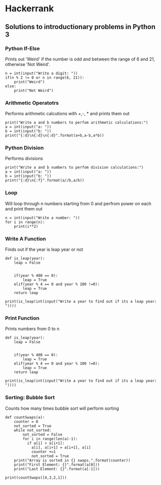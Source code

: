 # Hackerrank
## Solutions to introductionary problems in Python 3

### Python If-Else

Prints out 'Weird' if the number is odd and between the range of 6 and 21, otherwise 'Not Weird'.
```
n = int(input("Write a digit: "))
if(n % 2 != 0 or n in range(6, 21)):
    print("Weird")
else:
    print("Not Weird")
```

### Arithmetic Operatotrs

Performs arithmetic calcutions with +,-, * and prints them out
```
print("Write a and b numbers to perfom arithmetic calculations:")
a = int(input("a: "))
b = int(input("b: "))
print("{:d}\n{:d}\n{:d}".format(a+b,a-b,a*b))
```

### Python Division

Performs divisions
```
print("Write a and b numbers to perfom division calculations:")
a = int(input("a: "))
b = int(input("b: "))
print("{:d}\n{:f}".format(a//b,a/b))
```

### Loop

Will loop through n numbers starting from 0 and perfrom power on each and print them out
```
n = int(input("Write a number: "))
for i in range(n):
    print(i**2)
```

### Write A Function

Finds out if the year is leap year or not
```
def is_leap(year):
    leap = False
    
    
    if(year % 400 == 0):
        leap = True
    elif(year % 4 == 0 and year % 100 !=0):
        leap = True
    return leap

print(is_leap(int(input("Write a year to find out if its a leap year: "))))
```

### Print Function

Prints numbers from 0 to n
```
def is_leap(year):
    leap = False
    
    
    if(year % 400 == 0):
        leap = True
    elif(year % 4 == 0 and year % 100 !=0):
        leap = True
    return leap

print(is_leap(int(input("Write a year to find out if its a leap year: "))))
```

### Sorting: Bubble Sort

Counts how many times bubble sort will perform sorting
```
def countSwaps(a):
    counter = 0
    not_sorted = True
    while not_sorted:
        not_sorted = False
        for i in range(len(a)-1):
          if a[i] > a[i+1]:
            a[i], a[i+1] = a[i+1], a[i]
            counter +=1
            not_sorted = True
    print("Array is sorted in {} swaps.".format(counter))
    print("First Element: {}".format(a[0]))
    print("Last Element: {}".format(a[-1]))

print(countSwaps([4,3,2,1]))
```
